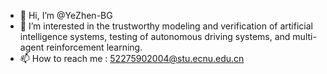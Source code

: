 - 👋 Hi, I’m @YeZhen-BG
- 👀 I’m interested in the trustworthy modeling and verification of artificial intelligence systems, testing of autonomous driving systems, and multi-agent reinforcement learning.
- 📫 How to reach me : 52275902004@stu.ecnu.edu.cn


<!---
YeZhen-BG/YeZhen-BG is a ✨ special ✨ repository because its `README.md` (this file) appears on your GitHub profile.
You can click the Preview link to take a look at your changes.
--->
